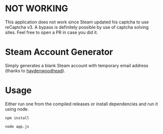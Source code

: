 # NOT WORKING
This application does not work since Steam updated his captcha to use reCaptcha v3. A bypass is definitely possible by use of captcha solving sites.
Feel free to open a PR in case you did it.

# Steam Account Generator
Simply generates a blank Steam account with temporary email address (thanks to [haydenwoodhead](https://github.com/haydenwoodhead/burner.kiwi)).

# Usage
Either run one from the compiled releases or install dependencies
and run it using node.


```
npm install
```


```
node app.js
```
